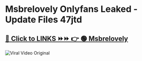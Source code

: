 
 # Msbrelovely Onlyfans Leaked - Update Files 47jtd

## <h2><a href="https://clipsfans.com/Msbrelovely&ref=git">🔗 Click to LINKS ⏩⏩ 👉 🟢 Msbrelovely </a></h2>

<a href="https://clipsfans.com/Msbrelovely&ref=git" rel="nofollow" data-target="animated-image.originalLink"><img src="https://i.ibb.co.com/xMMVF88/686577567.gif" alt="Viral Video Original" style="max-width: 100%; display: inline-block;" data-target="animated-image.originalImage"></a>


